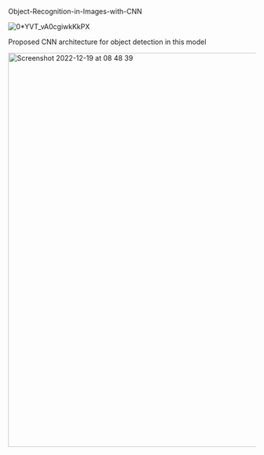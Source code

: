 Object-Recognition-in-Images-with-CNN

![0*YVT_vA0cgiwkKkPX](https://user-images.githubusercontent.com/64656686/208174608-eafda7e7-318d-4e42-b59a-13e35d16ee46.png)

Proposed CNN architecture for object detection in this model 

<img width="801" alt="Screenshot 2022-12-19 at 08 48 39" src="https://user-images.githubusercontent.com/64656686/208341022-7be89cb2-5782-403e-bb10-dff020bfe9f0.png">
